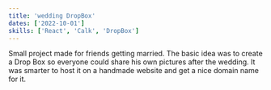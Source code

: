 ```yaml
---
title: 'wedding DropBox'
dates: ['2022-10-01']
skills: ['React', 'Calk', 'DropBox']
---
```


Small project made for friends getting married. The basic idea was to create a Drop Box so everyone could share his own pictures after the wedding. It was smarter to host it on a handmade website and get a nice domain name for it.

